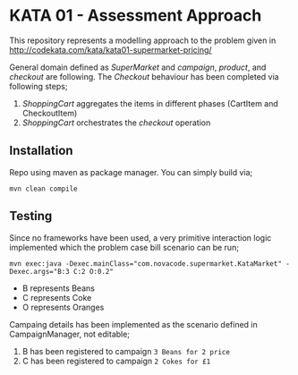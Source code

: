 # KATA 01 - Assessment Approach

This repository represents a modelling approach to the problem given in
http://codekata.com/kata/kata01-supermarket-pricing/

General domain defined as *SuperMarket* and *campaign*, *product*, and *checkout* are following. The *Checkout* behaviour has been completed via following steps;
1. *ShoppingCart* aggregates the items in different phases (CartItem and CheckoutItem)
2. *ShoppingCart* orchestrates the *checkout* operation

## Installation

Repo using maven as package manager. You can simply build via;

```mvn clean compile```

## Testing
Since no frameworks have been used, a very primitive interaction logic implemented which the problem case bill scenario can be run;

```mvn exec:java -Dexec.mainClass="com.novacode.supermarket.KataMarket" -Dexec.args="B:3 C:2 O:0.2"```

* B represents Beans
* C represents Coke
* O represents Oranges

Campaing details has been implemented as the scenario defined in CampaignManager, not editable;
 
 1. B has been registered to campaign `3 Beans for 2 price`
 2. C has been registered to campaign `2 Cokes for £1`
 
